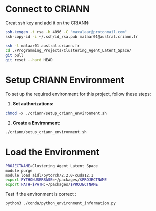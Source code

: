 # Connect to CRIANN
Creat ssh key and add it on the CRIANN:
```bash
ssh-keygen -t rsa -b 4096 -C "maxalaar@protonmail.com"
ssh-copy-id -i ~/.ssh/id_rsa.pub malaar01@austral.criann.fr
```


```bash
ssh -l malaar01 austral.criann.fr
cd ./Programming_Projects/Clustering_Agent_Latent_Space/
git pull
git reset --hard HEAD
```

# Setup CRIANN Environment

To set up the required environment for this project, follow these steps:

1. **Set authorizations:**
```bash
chmod +x ./criann/setup_criann_environment.sh
```

2. **Create a Environment:**
```bash
./criann/setup_criann_environment.sh
```

# Load the Environment
```bash
PROJECTNAME=Clustering_Agent_Latent_Space
module purge
module load aidl/pytorch/2.2.0-cuda12.1
export PYTHONUSERBASE=~/packages/$PROJECTNAME
export PATH=$PATH:~/packages/$PROJECTNAME
```

Test if the environment is correct :
```bash
python3 ./conda/python_environment_information.py
```